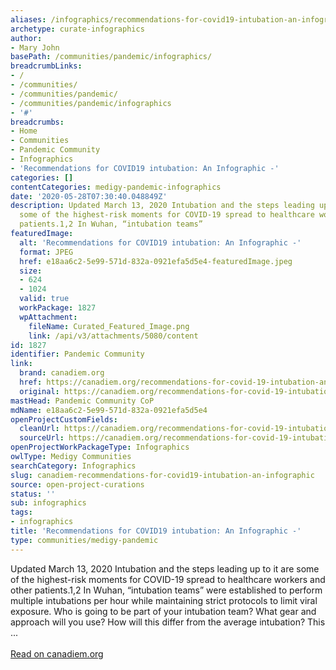 ```yaml
---
aliases: /infographics/recommendations-for-covid19-intubation-an-infographic
archetype: curate-infographics
author:
- Mary John
basePath: /communities/pandemic/infographics/
breadcrumbLinks:
- /
- /communities/
- /communities/pandemic/
- /communities/pandemic/infographics
- '#'
breadcrumbs:
- Home
- Communities
- Pandemic Community
- Infographics
- 'Recommendations for COVID19 intubation: An Infographic -'
categories: []
contentCategories: medigy-pandemic-infographics
date: '2020-05-28T07:30:40.048849Z'
description: Updated March 13, 2020 Intubation and the steps leading up to it are
  some of the highest-risk moments for COVID-19 spread to healthcare workers and other
  patients.​1,2​ In Wuhan, “intubation teams”
featuredImage:
  alt: 'Recommendations for COVID19 intubation: An Infographic -'
  format: JPEG
  href: e18aa6c2-5e99-571d-832a-0921efa5d5e4-featuredImage.jpeg
  size:
  - 624
  - 1024
  valid: true
  workPackage: 1827
  wpAttachment:
    fileName: Curated_Featured_Image.png
    link: /api/v3/attachments/5080/content
id: 1827
identifier: Pandemic Community
link:
  brand: canadiem.org
  href: https://canadiem.org/recommendations-for-covid-19-intubation-an-infographic/
  original: https://canadiem.org/recommendations-for-covid-19-intubation-an-infographic/
mastHead: Pandemic Community CoP
mdName: e18aa6c2-5e99-571d-832a-0921efa5d5e4
openProjectCustomFields:
  cleanUrl: https://canadiem.org/recommendations-for-covid-19-intubation-an-infographic/
  sourceUrl: https://canadiem.org/recommendations-for-covid-19-intubation-an-infographic/
openProjectWorkPackageType: Infographics
owlType: Medigy Communities
searchCategory: Infographics
slug: canadiem-recommendations-for-covid19-intubation-an-infographic
source: open-project-curations
status: ''
sub: infographics
tags:
- infographics
title: 'Recommendations for COVID19 intubation: An Infographic -'
type: communities/medigy-pandemic
---
```


Updated March 13, 2020 Intubation and the steps leading up to it are some of the highest-risk moments for COVID-19 spread to healthcare workers and other patients.​1,2​ In Wuhan, “intubation teams” were established to perform multiple intubations per hour while maintaining strict protocols to limit viral exposure. Who is going to be part of your intubation team? What gear and approach will you use? How will this differ from the average intubation? This ...<br><br><a target="_blank" href=https://canadiem.org/recommendations-for-covid-19-intubation-an-infographic/>Read on canadiem.org</a>